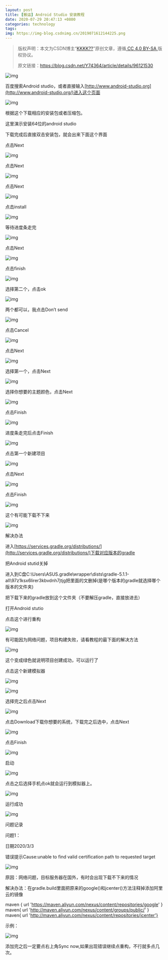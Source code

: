 ```yaml
---
layout: post
title: [搬运] Android Studio 安装教程
date: 2020-07-29 20:47:13 +0800
categories: technology
tags: 
img: https://img-blog.csdnimg.cn/2019071612144225.png
---
```


> 版权声明：本文为CSDN博主“[KKKK??](https://me.csdn.net/Y74364)”原创文章，遵循[ CC 4.0 BY-SA ](http://creativecommons.org/licenses/by-sa/4.0/)版权协议。
>
> 原文链接：https://blog.csdn.net/Y74364/article/details/96121530

![img](https://img-blog.csdnimg.cn/2019071612144225.png?x-oss-process=image/watermark,type_ZmFuZ3poZW5naGVpdGk,shadow_10,text_aHR0cHM6Ly9ibG9nLmNzZG4ubmV0L1k3NDM2NA==,size_16,color_FFFFFF,t_70)

百度搜索Android studio，或者直接输入[http://www.android-studio.org](http://www.android-studio.org/)进入这个页面

 

 

![img](https://img-blog.csdnimg.cn/20190716121443527.png?x-oss-process=image/watermark,type_ZmFuZ3poZW5naGVpdGk,shadow_10,text_aHR0cHM6Ly9ibG9nLmNzZG4ubmV0L1k3NDM2NA==,size_16,color_FFFFFF,t_70)

 

根据这个下载相应的安装包或者压缩包。

 

 

这里演示安装64位的android studio

下载完成后直接双击安装包，就会出来下面这个界面

点击Next

![img](https://img-blog.csdnimg.cn/20190716121630506.png?x-oss-process=image/watermark,type_ZmFuZ3poZW5naGVpdGk,shadow_10,text_aHR0cHM6Ly9ibG9nLmNzZG4ubmV0L1k3NDM2NA==,size_16,color_FFFFFF,t_70)

 

点击Next

![img](https://img-blog.csdnimg.cn/20190716121447129.png?x-oss-process=image/watermark,type_ZmFuZ3poZW5naGVpdGk,shadow_10,text_aHR0cHM6Ly9ibG9nLmNzZG4ubmV0L1k3NDM2NA==,size_16,color_FFFFFF,t_70)

 

 

点击Next

![img](https://img-blog.csdnimg.cn/20190716121655714.png?x-oss-process=image/watermark,type_ZmFuZ3poZW5naGVpdGk,shadow_10,text_aHR0cHM6Ly9ibG9nLmNzZG4ubmV0L1k3NDM2NA==,size_16,color_FFFFFF,t_70)

 

 

点击install

![img](https://img-blog.csdnimg.cn/20190716121452228.png?x-oss-process=image/watermark,type_ZmFuZ3poZW5naGVpdGk,shadow_10,text_aHR0cHM6Ly9ibG9nLmNzZG4ubmV0L1k3NDM2NA==,size_16,color_FFFFFF,t_70)

 

 

等待进度条走完

![img](https://img-blog.csdnimg.cn/20190716121445852.png?x-oss-process=image/watermark,type_ZmFuZ3poZW5naGVpdGk,shadow_10,text_aHR0cHM6Ly9ibG9nLmNzZG4ubmV0L1k3NDM2NA==,size_16,color_FFFFFF,t_70)

 

 

点击Next

![img](https://img-blog.csdnimg.cn/20190716121444870.png?x-oss-process=image/watermark,type_ZmFuZ3poZW5naGVpdGk,shadow_10,text_aHR0cHM6Ly9ibG9nLmNzZG4ubmV0L1k3NDM2NA==,size_16,color_FFFFFF,t_70)

 

 

点击finish

![img](https://img-blog.csdnimg.cn/20190716121456171.png?x-oss-process=image/watermark,type_ZmFuZ3poZW5naGVpdGk,shadow_10,text_aHR0cHM6Ly9ibG9nLmNzZG4ubmV0L1k3NDM2NA==,size_16,color_FFFFFF,t_70)

 

 

选择第二个，点击ok

![img](https://img-blog.csdnimg.cn/20190716121443268.png?x-oss-process=image/watermark,type_ZmFuZ3poZW5naGVpdGk,shadow_10,text_aHR0cHM6Ly9ibG9nLmNzZG4ubmV0L1k3NDM2NA==,size_16,color_FFFFFF,t_70)

 

 

两个都可以，我点击Don’t send

![img](https://img-blog.csdnimg.cn/20190716121732613.png?x-oss-process=image/watermark,type_ZmFuZ3poZW5naGVpdGk,shadow_10,text_aHR0cHM6Ly9ibG9nLmNzZG4ubmV0L1k3NDM2NA==,size_16,color_FFFFFF,t_70)

 

 

点击Cancel

![img](https://img-blog.csdnimg.cn/20190716121448145.png)

 

 

点击Next

![img](https://img-blog.csdnimg.cn/20190716121453739.png?x-oss-process=image/watermark,type_ZmFuZ3poZW5naGVpdGk,shadow_10,text_aHR0cHM6Ly9ibG9nLmNzZG4ubmV0L1k3NDM2NA==,size_16,color_FFFFFF,t_70)

 

 

选择第一个，点击Next

![img](https://img-blog.csdnimg.cn/201907161217526.png?x-oss-process=image/watermark,type_ZmFuZ3poZW5naGVpdGk,shadow_10,text_aHR0cHM6Ly9ibG9nLmNzZG4ubmV0L1k3NDM2NA==,size_16,color_FFFFFF,t_70)

 

 

选择你想要的主题颜色，点击Next

![img](https://img-blog.csdnimg.cn/20190716121802763.png?x-oss-process=image/watermark,type_ZmFuZ3poZW5naGVpdGk,shadow_10,text_aHR0cHM6Ly9ibG9nLmNzZG4ubmV0L1k3NDM2NA==,size_16,color_FFFFFF,t_70)

 

 

点击Finish

![img](https://img-blog.csdnimg.cn/20190716121448196.png?x-oss-process=image/watermark,type_ZmFuZ3poZW5naGVpdGk,shadow_10,text_aHR0cHM6Ly9ibG9nLmNzZG4ubmV0L1k3NDM2NA==,size_16,color_FFFFFF,t_70)

 

 

进度条走完后点击Finish

![img](https://img-blog.csdnimg.cn/20190716121818397.png?x-oss-process=image/watermark,type_ZmFuZ3poZW5naGVpdGk,shadow_10,text_aHR0cHM6Ly9ibG9nLmNzZG4ubmV0L1k3NDM2NA==,size_16,color_FFFFFF,t_70)

 

 

点击第一个新建项目

![img](https://img-blog.csdnimg.cn/20190716121826694.png?x-oss-process=image/watermark,type_ZmFuZ3poZW5naGVpdGk,shadow_10,text_aHR0cHM6Ly9ibG9nLmNzZG4ubmV0L1k3NDM2NA==,size_16,color_FFFFFF,t_70)

 

 

点击Next

![img](https://img-blog.csdnimg.cn/20190716121836913.png?x-oss-process=image/watermark,type_ZmFuZ3poZW5naGVpdGk,shadow_10,text_aHR0cHM6Ly9ibG9nLmNzZG4ubmV0L1k3NDM2NA==,size_16,color_FFFFFF,t_70)

 

 

点击Finish

![img](https://img-blog.csdnimg.cn/20190716121444853.png?x-oss-process=image/watermark,type_ZmFuZ3poZW5naGVpdGk,shadow_10,text_aHR0cHM6Ly9ibG9nLmNzZG4ubmV0L1k3NDM2NA==,size_16,color_FFFFFF,t_70)

 

 

这个有可能下载不下来

![img](https://img-blog.csdnimg.cn/20190716121454486.png?x-oss-process=image/watermark,type_ZmFuZ3poZW5naGVpdGk,shadow_10,text_aHR0cHM6Ly9ibG9nLmNzZG4ubmV0L1k3NDM2NA==,size_16,color_FFFFFF,t_70)

 

 

 

解决办法

进入[https://services.gradle.org/distributions/](http://services.gradle.org/distributions/)下载对应版本的gradle

把Android stutid关掉

进入到C盘C:\Users\ASUS\.gradle\wrapper\dists\gradle-5.1.1-all\97z1ksx6lirer3kbvdnh7jtjg把里面的文删掉(是哪个版本的gradle就选择哪个版本的文件夹)

把下载下来的gradle放到这个文件夹（不要解压gradle，直接放进去）

打开Android stutio

点击这个进行重构

![img](https://img-blog.csdnimg.cn/20190716121454728.png?x-oss-process=image/watermark,type_ZmFuZ3poZW5naGVpdGk,shadow_10,text_aHR0cHM6Ly9ibG9nLmNzZG4ubmV0L1k3NDM2NA==,size_16,color_FFFFFF,t_70)

有可能因为网络问题，项目构建失败，请看教程的最下面的解决方法

![img](https://img-blog.csdnimg.cn/20190716121445814.png)

这个变成绿色就说明项目创建成功，可以运行了

 

 

点击这个新建模拟器

![img](https://img-blog.csdnimg.cn/20190716121443490.png)

 

 

![img](https://img-blog.csdnimg.cn/20190716121448917.png?x-oss-process=image/watermark,type_ZmFuZ3poZW5naGVpdGk,shadow_10,text_aHR0cHM6Ly9ibG9nLmNzZG4ubmV0L1k3NDM2NA==,size_16,color_FFFFFF,t_70)

 

 

选择完之后点击Next

![img](https://img-blog.csdnimg.cn/20190716121451974.png?x-oss-process=image/watermark,type_ZmFuZ3poZW5naGVpdGk,shadow_10,text_aHR0cHM6Ly9ibG9nLmNzZG4ubmV0L1k3NDM2NA==,size_16,color_FFFFFF,t_70)

 

 

点击Download下载你想要的系统，下载完之后选中，点击Next

![img](https://img-blog.csdnimg.cn/20190716121956746.png?x-oss-process=image/watermark,type_ZmFuZ3poZW5naGVpdGk,shadow_10,text_aHR0cHM6Ly9ibG9nLmNzZG4ubmV0L1k3NDM2NA==,size_16,color_FFFFFF,t_70)

 

 

点击Finish

![img](https://img-blog.csdnimg.cn/20190716122008140.png?x-oss-process=image/watermark,type_ZmFuZ3poZW5naGVpdGk,shadow_10,text_aHR0cHM6Ly9ibG9nLmNzZG4ubmV0L1k3NDM2NA==,size_16,color_FFFFFF,t_70)

 

 

启动

![img](https://img-blog.csdnimg.cn/20190716121443646.png?x-oss-process=image/watermark,type_ZmFuZ3poZW5naGVpdGk,shadow_10,text_aHR0cHM6Ly9ibG9nLmNzZG4ubmV0L1k3NDM2NA==,size_16,color_FFFFFF,t_70)

 

 

点击之后选择手机点ok就会运行到模拟器上。

![img](https://img-blog.csdnimg.cn/20190716121443770.png?x-oss-process=image/watermark,type_ZmFuZ3poZW5naGVpdGk,shadow_10,text_aHR0cHM6Ly9ibG9nLmNzZG4ubmV0L1k3NDM2NA==,size_16,color_FFFFFF,t_70)

 

 

运行成功

![img](https://img-blog.csdnimg.cn/2019071612144459.png?x-oss-process=image/watermark,type_ZmFuZ3poZW5naGVpdGk,shadow_10,text_aHR0cHM6Ly9ibG9nLmNzZG4ubmV0L1k3NDM2NA==,size_16,color_FFFFFF,t_70)

 

问题记录

问题1：

日期2020/3/3

错误提示Cause:unable to find valid certification path to requested target

![img](https://img-blog.csdnimg.cn/20200303112416922.png?x-oss-process=image/watermark,type_ZmFuZ3poZW5naGVpdGk,shadow_10,text_aHR0cHM6Ly9ibG9nLmNzZG4ubmV0L1k3NDM2NA==,size_16,color_FFFFFF,t_70)

原因：网络问题，目标服务器在国外，有时会出现下载不下来的情况

解决办法：在gradle.build里面把原来的google()和jcenter()方法注释掉添加阿里云的镜像

maven { url 'https://maven.aliyun.com/nexus/content/repositories/google' }
maven{ url 'http://maven.aliyun.com/nexus/content/groups/public/' }
maven{ url 'http://maven.aliyun.com/nexus/content/repositories/jcenter'}

示例：

![img](https://img-blog.csdnimg.cn/20200303112938510.png?x-oss-process=image/watermark,type_ZmFuZ3poZW5naGVpdGk,shadow_10,text_aHR0cHM6Ly9ibG9nLmNzZG4ubmV0L1k3NDM2NA==,size_16,color_FFFFFF,t_70)

添加完之后一定要点右上角Sync now,如果出现错误继续点重构，不行就多点几次。